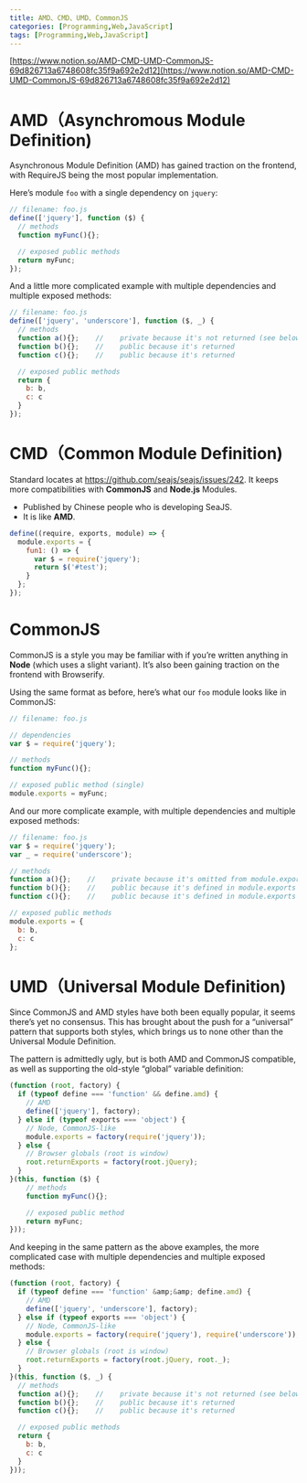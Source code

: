 ```yaml
---
title: AMD、CMD、UMD、CommonJS
categories: [Programming,Web,JavaScript]
tags: [Programming,Web,JavaScript]
---
```


[https://www.notion.so/AMD-CMD-UMD-CommonJS-69d826713a6748608fc35f9a692e2d12](https://www.notion.so/AMD-CMD-UMD-CommonJS-69d826713a6748608fc35f9a692e2d12)


# AMD（Asynchromous Module Definition)


Asynchronous Module Definition (AMD) has gained traction on the frontend, with RequireJS being the most popular implementation.


Here’s module `foo` with a single dependency on `jquery`:


```javascript
// filename: foo.js
define(['jquery'], function ($) {
  // methods
  function myFunc(){};

  // exposed public methods
  return myFunc;
});

```


And a little more complicated example with multiple dependencies and multiple exposed methods:


```javascript
// filename: foo.js
define(['jquery', 'underscore'], function ($, _) {
  // methods
  function a(){};    //    private because it's not returned (see below)
  function b(){};    //    public because it's returned
  function c(){};    //    public because it's returned

  // exposed public methods
  return {
    b: b,
    c: c
  }
});
```


# CMD（Common Module Definition)


Standard locates at https://github.com/seajs/seajs/issues/242. It keeps more compatibilities with **CommonJS** and **Node.js** Modules.

- Published by Chinese people who is developing SeaJS.
- It is like **AMD**.

```javascript
define((require, exports, module) => {
  module.exports = {
    fun1: () => {
      var $ = require('jquery');
      return $('#test');
    }
  };
});

```


# CommonJS


CommonJS is a style you may be familiar with if you’re written anything in **Node** (which uses a slight variant). It’s also been gaining traction on the frontend with Browserify.


Using the same format as before, here’s what our `foo` module looks like in CommonJS:


```javascript
// filename: foo.js

// dependencies
var $ = require('jquery');

// methods
function myFunc(){};

// exposed public method (single)
module.exports = myFunc;
```


And our more complicate example, with multiple dependencies and multiple exposed methods:


```javascript
// filename: foo.js
var $ = require('jquery');
var _ = require('underscore');

// methods
function a(){};    //    private because it's omitted from module.exports (see below)
function b(){};    //    public because it's defined in module.exports
function c(){};    //    public because it's defined in module.exports

// exposed public methods
module.exports = {
  b: b,
  c: c
};
```


# UMD（Universal Module Definition)


Since CommonJS and AMD styles have both been equally popular, it seems there’s yet no consensus. This has brought about the push for a “universal” pattern that supports both styles, which brings us to none other than the Universal Module Definition.


The pattern is admittedly ugly, but is both AMD and CommonJS compatible, as well as supporting the old-style “global” variable definition:


```javascript
(function (root, factory) {
  if (typeof define === 'function' && define.amd) {
    // AMD
    define(['jquery'], factory);
  } else if (typeof exports === 'object') {
    // Node, CommonJS-like
    module.exports = factory(require('jquery'));
  } else {
    // Browser globals (root is window)
    root.returnExports = factory(root.jQuery);
  }
}(this, function ($) {
    // methods
    function myFunc(){};

    // exposed public method
    return myFunc;
}));
```


And keeping in the same pattern as the above examples, the more complicated case with multiple dependencies and multiple exposed methods:


```javascript
(function (root, factory) {
  if (typeof define === 'function' &amp;&amp; define.amd) {
    // AMD
    define(['jquery', 'underscore'], factory);
  } else if (typeof exports === 'object') {
    // Node, CommonJS-like
    module.exports = factory(require('jquery'), require('underscore'));
  } else {
    // Browser globals (root is window)
    root.returnExports = factory(root.jQuery, root._);
  }
}(this, function ($, _) {
  // methods
  function a(){};    //    private because it's not returned (see below)
  function b(){};    //    public because it's returned
  function c(){};    //    public because it's returned

  // exposed public methods
  return {
    b: b,
    c: c
  }
}));
```


